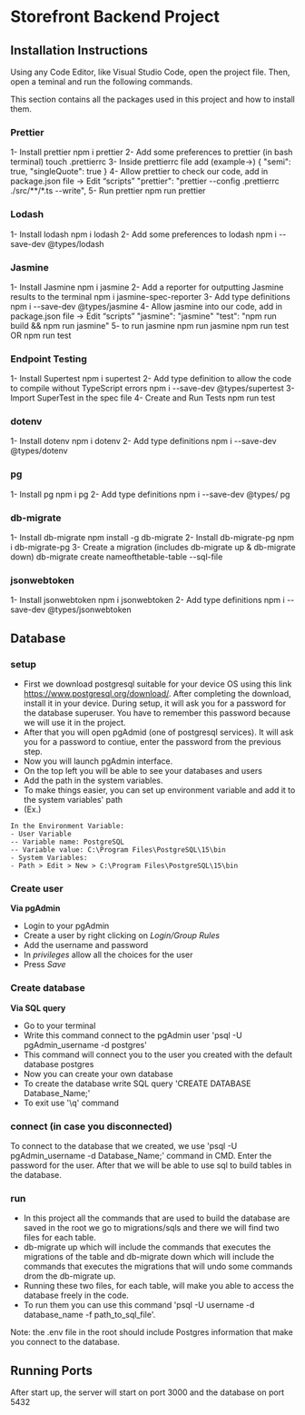 # Storefront Backend Project

## Installation Instructions
Using any Code Editor, like Visual Studio Code, open the project file. Then, open a teminal and run the following commands.

This section contains all the packages used in this project and how to install them.
### Prettier
1- Install prettier
	npm i prettier
2- Add some preferences to prettier (in bash terminal)
	touch .prettierrc
3- Inside prettierrc file add (example->)
	{
  		"semi": true,
  		"singleQuote": true
    }
4- Allow prettier to check our code, add in package.json file -> Edit “scripts”
	"prettier": "prettier --config .prettierrc ./src/**/*.ts --write",
5- Run prettier 
	npm run prettier 	

### Lodash
1- Install lodash
	npm i lodash
2- Add some preferences to lodash 
    npm i --save-dev @types/lodash

### Jasmine
1- Install Jasmine
	npm i jasmine
2- Add a reporter for outputting Jasmine results to the terminal
	npm i jasmine-spec-reporter
3- Add type definitions
	npm i --save-dev @types/jasmine
4- Allow jasmine into our code, add in package.json file -> Edit “scripts”
	"jasmine": "jasmine"
	"test": "npm run build && npm run jasmine"
5- to run jasmine
    npm run jasmine
    npm run test
        OR
    npm run test

### Endpoint Testing
1- Install Supertest
	npm i supertest
2- Add type definition to allow the code to compile without TypeScript errors
    npm i --save-dev @types/supertest
3- Import SuperTest in the spec file
4- Create and Run Tests
    npm run test

### dotenv
1- Install dotenv
    npm i dotenv
2- Add type definitions
	npm i --save-dev @types/dotenv

### pg
1- Install pg
    npm i pg
2- Add type definitions
	npm i --save-dev @types/ pg

### db-migrate
1- Install db-migrate
    npm install -g db-migrate
2- Install db-migrate-pg
	npm i db-migrate-pg
3- Create a migration (includes db-migrate up & db-migrate down)
    db-migrate create nameofthetable-table --sql-file

### jsonwebtoken
1- Install jsonwebtoken
    npm i jsonwebtoken
2- Add type definitions
    npm i --save-dev @types/jsonwebtoken

## Database

### setup
- First we download postgresql suitable for your device OS using this link https://www.postgresql.org/download/. After completing the download, install it in your device. During setup, it will ask you for a password for the database superuser. You have to remember this password because we will use it in the project.
- After that you will open pgAdmid (one of postgresql services). It will ask you for a password to contiue, enter the password from the previous step.
- Now you will launch pgAdmin interface.
- On the top left you will be able to see your databases and users
- Add the path in the system variables.
- To make things easier, you can set up environment variable and add it to the system variables' path 
- (Ex.)
```
In the Environment Variable:
- User Variable
-- Variable name: PostgreSQL
-- Variable value: C:\Program Files\PostgreSQL\15\bin
- System Variables:
- Path > Edit > New > C:\Program Files\PostgreSQL\15\bin
```

### Create user
**Via pgAdmin**
- Login to your pgAdmin
- Create a user by right clicking on *Login/Group Rules*
- Add the username and password
- In *privileges* allow all the choices for the user
- Press *Save*

### Create database
**Via SQL query**
- Go to your terminal
- Write this command connect to the pgAdmin user 'psql -U pgAdmin_username -d postgres'
- This command will connect you to the user you created with the default database postgres
- Now you can create your own database
- To create the database write SQL query 'CREATE DATABASE Database_Name;'
- To exit use '\q' command

### connect (in case you disconnected)
To connect to the database that we created, we use 'psql -U pgAdmin_username -d Database_Name;' command in CMD. Enter the password for the user. After that we will be able to use sql to build tables in the database.

### run
- In this project all the commands that are used to build the database are saved in the root we go to migrations/sqls and there we will find two files for each table.
- db-migrate up which will include the commands that executes the migrations of the table and db-migrate down which will include the commands that executes the migrations that will undo some commands drom the db-migrate up.
- Running these two files, for each table, will make you able to access the database freely in the code.
- To run them you can use this command 'psql -U username -d database_name -f path_to_sql_file'.

Note: the .env file in the root should include Postgres information that make you connect to the database.

## Running Ports
After start up, the server will start on port 3000 and the database on port 5432